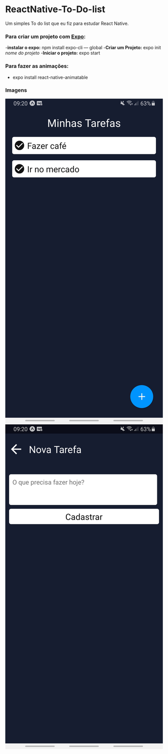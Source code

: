 # ReactNative-To-Do-list
Um simples To do list que eu fiz para estudar React Native.

### Para criar um projeto com [Expo](https://expo.io/):
-**instalar o expo:**  npm install expo-cli — global
-**Criar um Projeto:** expo init _nome do projeto_
-**Iniciar o projeto:** expo start

### Para fazer as animações:
- expo install react-native-animatable

### Imagens
![](/assets/img1.jpeg)
![](/assets/img2.jpeg)
